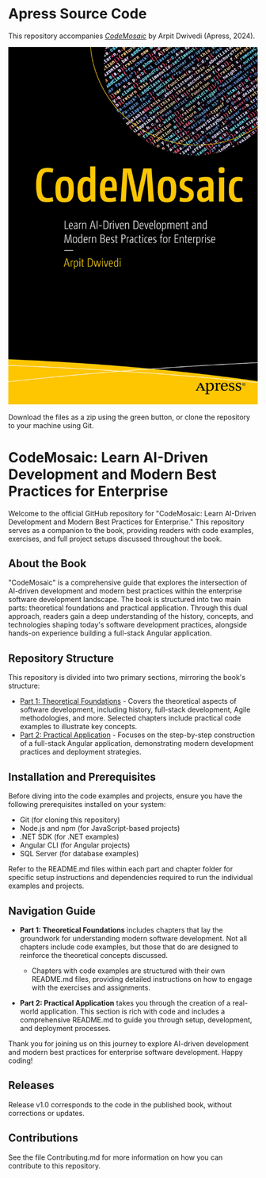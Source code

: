 # Apress Source Code

This repository accompanies [*CodeMosaic*](https://link.springer.com/book/979-8-8688-0275-1) by Arpit Dwivedi (Apress, 2024).

[comment]: #cover
![Cover image](979-8-8688-0275-1.jpg)

Download the files as a zip using the green button, or clone the repository to your machine using Git.

# CodeMosaic: Learn AI-Driven Development and Modern Best Practices for Enterprise

Welcome to the official GitHub repository for "CodeMosaic: Learn AI-Driven Development and Modern Best Practices for Enterprise." This repository serves as a companion to the book, providing readers with code examples, exercises, and full project setups discussed throughout the book.

## About the Book

"CodeMosaic" is a comprehensive guide that explores the intersection of AI-driven development and modern best practices within the enterprise software development landscape. The book is structured into two main parts: theoretical foundations and practical application. Through this dual approach, readers gain a deep understanding of the history, concepts, and technologies shaping today's software development practices, alongside hands-on experience building a full-stack Angular application.

## Repository Structure

This repository is divided into two primary sections, mirroring the book's structure:

- [Part 1: Theoretical Foundations](./Part1/) - Covers the theoretical aspects of software development, including history, full-stack development, Agile methodologies, and more. Selected chapters include practical code examples to illustrate key concepts.
- [Part 2: Practical Application](./Part2/) - Focuses on the step-by-step construction of a full-stack Angular application, demonstrating modern development practices and deployment strategies.

## Installation and Prerequisites

Before diving into the code examples and projects, ensure you have the following prerequisites installed on your system:

- Git (for cloning this repository)
- Node.js and npm (for JavaScript-based projects)
- .NET SDK (for .NET examples)
- Angular CLI (for Angular projects)
- SQL Server (for database examples)

Refer to the README.md files within each part and chapter folder for specific setup instructions and dependencies required to run the individual examples and projects.

## Navigation Guide

- **Part 1: Theoretical Foundations** includes chapters that lay the groundwork for understanding modern software development. Not all chapters include code examples, but those that do are designed to reinforce the theoretical concepts discussed.
  - Chapters with code examples are structured with their own README.md files, providing detailed instructions on how to engage with the exercises and assignments.

- **Part 2: Practical Application** takes you through the creation of a real-world application. This section is rich with code and includes a comprehensive README.md to guide you through setup, development, and deployment processes.


Thank you for joining us on this journey to explore AI-driven development and modern best practices for enterprise software development. Happy coding!

## Releases

Release v1.0 corresponds to the code in the published book, without corrections or updates.

## Contributions

See the file Contributing.md for more information on how you can contribute to this repository.
